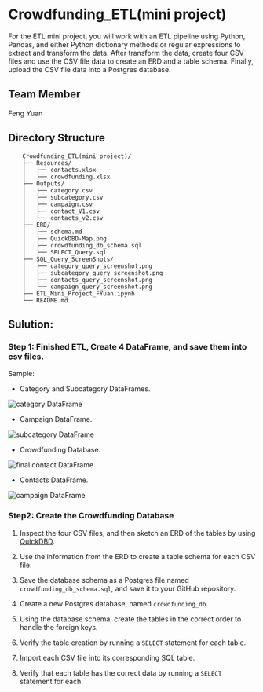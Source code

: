 # Crowdfunding_ETL(mini project)

For the ETL mini project, you will work with an ETL pipeline using Python, Pandas, and either Python dictionary methods or regular expressions to extract and transform the data. After  transform the data, create four CSV files and use the CSV file data to create an ERD and a table schema. Finally,  upload the CSV file data into a Postgres database.

## Team Member
Feng Yuan

## Directory Structure
```
    Crowdfunding_ETL(mini project)/
    ├── Resources/
    │   ├── contacts.xlsx
    │   └── crowdfunding.xlsx
    ├── Outputs/
    │   ├── category.csv
    │   ├── subcategory.csv
    │   ├── campaign.csv
    │   ├── contact_V1.csv
    │   └── contacts_v2.csv
    ├── ERD/
    │   ├── schema.md
    │   ├── QuickDBD-Map.png
    │   ├── crowdfunding_db_schema.sql
    │   └── SELECT_Query.sql
    ├── SQL_Query_ScreenShots/
    │   ├── category_query_screenshot.png
    │   ├── subcategory_query_screenshot.png
    │   ├── contacts_query_screenshot.png
    │   └── campaign_query_screenshot.png
    ├── ETL_Mini_Project_FYuan.ipynb
    └── README.md
```
## Sulution:

### Step 1: Finished ETL, Create 4 DataFrame, and save them into csv files.

Sample:
* Category and Subcategory DataFrames.
  
![category DataFrame](https://static.bc-edx.com/data/dl-1-2/m13/lms/img/category_DataFrame.png)

* Campaign DataFrame.
  
![subcategory DataFrame](https://static.bc-edx.com/data/dl-1-2/m13/lms/img/subcategory_DataFrame.png)

*  Crowdfunding Database.
  
![final contact DataFrame](https://static.bc-edx.com/data/dl-1-2/m13/lms/img/contact_DataFrame_final.png)

* Contacts DataFrame.

![campaign DataFrame](https://static.bc-edx.com/data/dl-1-2/m13/lms/img/campaign_DataFrame.png)


### Step2: Create the Crowdfunding Database

1. Inspect the four CSV files, and then sketch an ERD of the tables by using [QuickDBD](http://www.quickdatabasediagrams.com).

2. Use the information from the ERD to create a table schema for each CSV file.
  

3. Save the database schema as a Postgres file named `crowdfunding_db_schema.sql`, and save it to your GitHub repository.


4. Create a new Postgres database, named `crowdfunding_db`.

 
5. Using the database schema, create the tables in the correct order to handle the foreign keys.


6. Verify the table creation by running a `SELECT` statement for each table.


7. Import each CSV file into its corresponding SQL table.


8. Verify that each table has the correct data by running a `SELECT` statement for each.